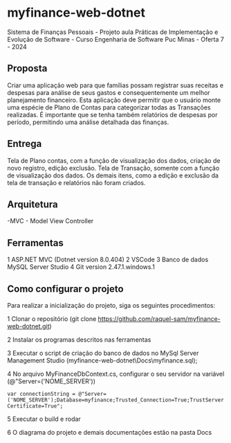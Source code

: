 # myfinance-web-dotnet
Sistema de Finanças Pessoais - Projeto aula Práticas de Implementação e Evolução de Software - Curso Engenharia de Software Puc Minas - Oferta 7 - 2024

## Proposta

Criar uma aplicação web para que famílias possam registrar suas receitas e despesas para análise de seus gastos e consequentemente um melhor planejamento financeiro. Esta aplicação deve permitir que o usuário monte uma espécie de Plano de Contas para categorizar todas as Transações realizadas. É importante que se tenha também relatórios de despesas por
período, permitindo uma análise detalhada das finanças.

## Entrega
Tela de Plano contas, com a função de visualização dos dados, criação de novo registro, edição exclusão.
Tela de Transação, somente com a função de visualização dos dados. Os demais itens, como a edição e exclusão da tela de transação e relatórios não foram criados.

## Arquitetura

-MVC - Model View Controller

## Ferramentas

1 ASP.NET MVC (Dotnet version 8.0.404)
2 VSCode
3 Banco de dados MySQL Server Studio
4 Git version 2.47.1.windows.1


## Como configurar o projeto
Para realizar a inicialização do projeto, siga os seguintes procedimentos:

1 Clonar o repositório (git clone https://github.com/raquel-sam/myfinance-web-dotnet.git)

2 Instalar os programas descritos nas ferramentas

3 Executar o script de criação do banco de dados no MySql Server Management Studio (myfinance-web-dotnet\Docs\myfinance.sql);

4 No arquivo MyFinanceDbContext.cs, configurar o seu servidor na variável (@"Server=('NOME_SERVER'))

```var connectionString = @"Server=('NOME_SERVER');Database=myfinance;Trusted_Connection=True;TrustServerCertificate=True";```

5 Executar o build e rodar

6 O diagrama do projeto e demais documentações estão na pasta Docs